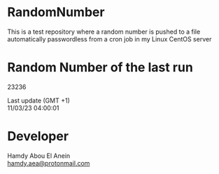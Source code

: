 # RandomNumber    
This is a test repository where a random number is pushed to a file automatically passwordless from a cron job in my Linux CentOS server    
# Random Number of the last run   
23236
      
Last update (GMT +1)    
11/03/23 04:00:01
# Developer    
Hamdy Abou El Anein   
hamdy.aea@protonmail.com
